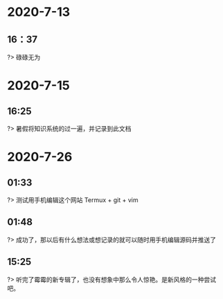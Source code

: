 #  2020-7-13
## 16：37
?> 碌碌无为

# 2020-7-15
## 16:25
?> 暑假将知识系统的过一遍，并记录到此文档   

# 2020-7-26  
## 01:33  
?> 测试用手机编辑这个网站   Termux + git + vim  

## 01:48  
?> 成功了，那以后有什么想法或想记录的就可以随时用手机编辑源码并推送了

## 15:25
?> 听完了霉霉的新专辑了，也没有想象中那么令人惊艳。是新风格的一种尝试吧。